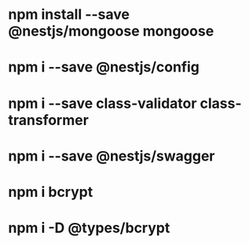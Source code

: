 # npm install --save @nestjs/mongoose mongoose
# npm i --save @nestjs/config
# npm i --save class-validator class-transformer
# npm i --save @nestjs/swagger
# npm i bcrypt
# npm i -D @types/bcrypt